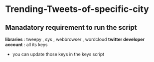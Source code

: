 # Trending-Tweets-of-specific-city
## Manadatory requirement to run the script
**libraries** : tweepy , sys , webbrowser , wordcloud
**twitter developer account** : all its keys

* you can update those keys in the keys script
